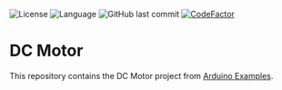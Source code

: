 ![License](https://img.shields.io/badge/License-MIT-brightgreen) ![Language](https://img.shields.io/badge/language-c++-blue) ![GitHub last commit](https://img.shields.io/github/last-commit/TheOnlyTails/DC-Motor) [![CodeFactor](https://www.codefactor.io/repository/github/theonlytails/dc-motor/badge)](https://www.codefactor.io/repository/github/theonlytails/dc-motor)
# DC Motor
This repository contains the DC Motor project from [Arduino Examples](https://github.com/TheOnlyTails/arduino_examples).
